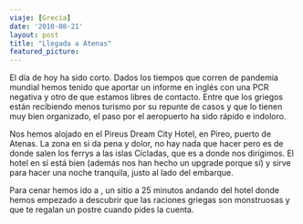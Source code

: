 ```yaml
---
viaje: [Grecia]
date: '2010-08-21'
layout: post
title: "Llegada a Atenas"
featured_picture: 
---
```


El día de hoy ha sido corto. Dados los tiempos que corren de pandemia mundial hemos tenido que aportar un informe en inglés con una PCR negativa y otro de que estamos libres de contacto. Entre que los griegos están recibiendo menos turismo por su repunte de casos y que lo tienen muy bien organizado, el paso por el aeropuerto ha sido rápido e indoloro.

Nos hemos alojado en el Pireus Dream City Hotel, en Pireo, puerto de Atenas. La zona en si da pena y dolor, no hay nada que hacer pero es de donde salen los ferrys a las islas Cícladas, que es a donde nos dirigimos. El hotel en sí está bien (además nos han hecho un upgrade porque sí) y sirve para hacer una noche tranquila, justo al lado del embarque.

Para cenar hemos ido a , un sitio a 25 minutos andando del hotel donde hemos empezado a descubrir que las raciones griegas son monstruosas y que te regalan un postre cuando pides la cuenta.

